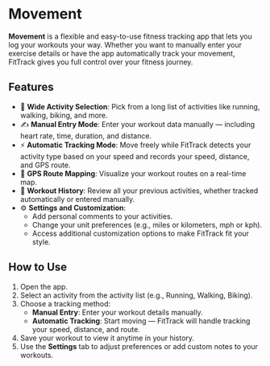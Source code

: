 # Movement

**Movement** is a flexible and easy-to-use fitness tracking app that lets you log your workouts your way. Whether you want to manually enter your exercise details or have the app automatically track your movement, FitTrack gives you full control over your fitness journey.

## Features
- 🏃 **Wide Activity Selection**: Pick from a long list of activities like running, walking, biking, and more.
- ✍️ **Manual Entry Mode**: Enter your workout data manually — including heart rate, time, duration, and distance.
- ⚡ **Automatic Tracking Mode**: Move freely while FitTrack detects your activity type based on your speed and records your speed, distance, and GPS route.
- 📍 **GPS Route Mapping**: Visualize your workout routes on a real-time map.
- 📖 **Workout History**: Review all your previous activities, whether tracked automatically or entered manually.
- ⚙️ **Settings and Customization**:
  - Add personal comments to your activities.
  - Change your unit preferences (e.g., miles or kilometers, mph or kph).
  - Access additional customization options to make FitTrack fit your style.

## How to Use
1. Open the app.
2. Select an activity from the activity list (e.g., Running, Walking, Biking).
3. Choose a tracking method:
   - **Manual Entry**: Enter your workout details manually.
   - **Automatic Tracking**: Start moving — FitTrack will handle tracking your speed, distance, and route.
4. Save your workout to view it anytime in your history.
5. Use the **Settings** tab to adjust preferences or add custom notes to your workouts.
